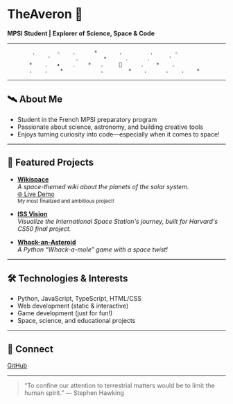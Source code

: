 # TheAveron 🌠

**MPSI Student | Explorer of Science, Space & Code**

---

```astro
        .       ☆    .      *       .         .       ☆
             '        .        *      .      .      '
       *    .   ✦    .    *   .     🚀      .    *    .
       .    .    *            .        *    .      .    .    *
```

---

## 🛰️ About Me

- Student in the French MPSI preparatory program
- Passionate about science, astronomy, and building creative tools
- Enjoys turning curiosity into code—especially when it comes to space!

---

## 🌌 Featured Projects

- [**Wikispace**](https://github.com/TheAveron/Wikispace)  
  _A space-themed wiki about the planets of the solar system._  
  [🌐 Live Demo](https://theaveron.github.io/Wikispace/)  
  <sup>My most finalized and ambitious project!</sup>

- [**ISS Vision**](https://github.com/TheAveron/ISS-Vision)  
  _Visualize the International Space Station's journey, built for Harvard's CS50 final project._

- [**Whack-an-Asteroid**](https://github.com/TheAveron/Whack-an-Asteroid)  
  _A Python “Whack-a-mole” game with a space twist!_

---

## 🛠️ Technologies & Interests

- Python, JavaScript, TypeScript, HTML/CSS
- Web development (static & interactive)
- Game development (just for fun!)
- Space, science, and educational projects

---

## 🌠 Connect

[GitHub](https://github.com/TheAveron) 

---

> “To confine our attention to terrestrial matters would be to limit the human spirit.” — Stephen Hawking
